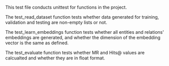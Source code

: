 This test file conducts unittest for functions in the project.

The test_read_dataset function tests whether data generated for training, validation and testing are non-empty lists or not.

The test_learn_embeddings function tests whether all entities and relations' embeddings are generated, and whether the dimension of the embedding vector is the same as defined.

The test_evaluate function tests whether MR and Hits@ values are calcualted and whether they are in float format.

